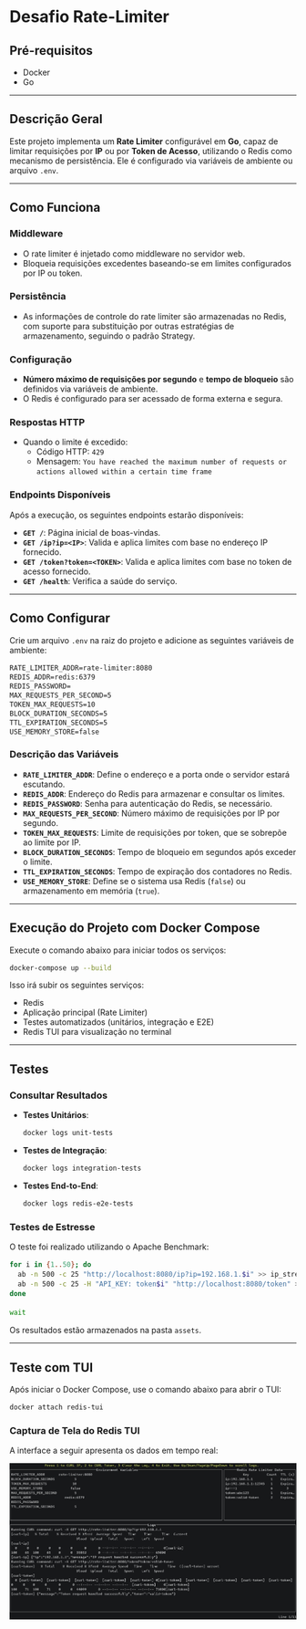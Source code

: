 
# Desafio Rate-Limiter

## Pré-requisitos

- Docker
- Go

---

## **Descrição Geral**

Este projeto implementa um **Rate Limiter** configurável em **Go**, capaz de limitar
requisições por **IP** ou por **Token de Acesso**, utilizando o Redis como mecanismo
de persistência. Ele é configurado via variáveis de ambiente ou arquivo `.env`.

---

## **Como Funciona**

### Middleware

- O rate limiter é injetado como middleware no servidor web.
- Bloqueia requisições excedentes baseando-se em limites configurados por IP ou token.

### Persistência

- As informações de controle do rate limiter são armazenadas no Redis, com suporte
para substituição por outras estratégias de armazenamento, seguindo o padrão Strategy.

### Configuração

- **Número máximo de requisições por segundo** e **tempo de bloqueio** são definidos
via variáveis de ambiente.
- O Redis é configurado para ser acessado de forma externa e segura.

### Respostas HTTP

- Quando o limite é excedido:
  - Código HTTP: `429`
  - Mensagem: `You have reached the maximum number of requests or actions allowed
    within a certain time frame`

### Endpoints Disponíveis

Após a execução, os seguintes endpoints estarão disponíveis:

- **`GET /`**: Página inicial de boas-vindas.
- **`GET /ip?ip=<IP>`**: Valida e aplica limites com base no endereço IP fornecido.
- **`GET /token?token=<TOKEN>`**: Valida e aplica limites com base no token de acesso
  fornecido.
- **`GET /health`**: Verifica a saúde do serviço.

---

## **Como Configurar**

Crie um arquivo `.env` na raiz do projeto e adicione as seguintes variáveis de ambiente:

```env
RATE_LIMITER_ADDR=rate-limiter:8080
REDIS_ADDR=redis:6379
REDIS_PASSWORD=
MAX_REQUESTS_PER_SECOND=5
TOKEN_MAX_REQUESTS=10
BLOCK_DURATION_SECONDS=5
TTL_EXPIRATION_SECONDS=5
USE_MEMORY_STORE=false
```

### Descrição das Variáveis

- **`RATE_LIMITER_ADDR`**: Define o endereço e a porta onde o servidor estará escutando.
- **`REDIS_ADDR`**: Endereço do Redis para armazenar e consultar os limites.
- **`REDIS_PASSWORD`**: Senha para autenticação do Redis, se necessário.
- **`MAX_REQUESTS_PER_SECOND`**: Número máximo de requisições por IP por segundo.
- **`TOKEN_MAX_REQUESTS`**: Limite de requisições por token, que se sobrepõe ao limite
  por IP.
- **`BLOCK_DURATION_SECONDS`**: Tempo de bloqueio em segundos após exceder o limite.
- **`TTL_EXPIRATION_SECONDS`**: Tempo de expiração dos contadores no Redis.
- **`USE_MEMORY_STORE`**: Define se o sistema usa Redis (`false`) ou armazenamento
  em memória (`true`).

---

## **Execução do Projeto com Docker Compose**

Execute o comando abaixo para iniciar todos os serviços:

```bash
docker-compose up --build
```

Isso irá subir os seguintes serviços:

- Redis
- Aplicação principal (Rate Limiter)
- Testes automatizados (unitários, integração e E2E)
- Redis TUI para visualização no terminal

---

## **Testes**

### Consultar Resultados

- **Testes Unitários**:

  ```bash
  docker logs unit-tests
  ```

- **Testes de Integração**:

  ```bash
  docker logs integration-tests
  ```

- **Testes End-to-End**:

  ```bash
  docker logs redis-e2e-tests
  ```

### Testes de Estresse

O teste foi realizado utilizando o Apache Benchmark:

```bash
for i in {1..50}; do
  ab -n 500 -c 25 "http://localhost:8080/ip?ip=192.168.1.$i" >> ip_stress_test.txt 2>&1 &
  ab -n 500 -c 25 -H "API_KEY: token$i" "http://localhost:8080/token" >> token_stress_test.txt 2>&1 &
done

wait
```

Os resultados estão armazenados na pasta `assets`.

---

## **Teste com TUI**

Após iniciar o Docker Compose, use o comando abaixo para abrir o TUI:

```bash
docker attach redis-tui
```

### Captura de Tela do Redis TUI

A interface a seguir apresenta os dados em tempo real:

![Redis TUI](./assets/redis_TUI.jpg)
